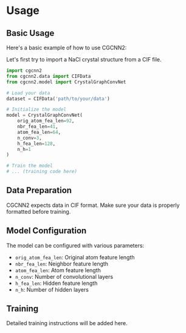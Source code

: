 # Usage

## Basic Usage

Here's a basic example of how to use CGCNN2:

Let's first try to import a NaCl crystal structure from a CIF file.

```python
import cgcnn2
from cgcnn2.data import CIFData
from cgcnn2.model import CrystalGraphConvNet

# Load your data
dataset = CIFData('path/to/your/data')

# Initialize the model
model = CrystalGraphConvNet(
    orig_atom_fea_len=92,
    nbr_fea_len=41,
    atom_fea_len=64,
    n_conv=3,
    h_fea_len=128,
    n_h=1
)

# Train the model
# ... (training code here)
```

## Data Preparation

CGCNN2 expects data in CIF format. Make sure your data is properly formatted before training.

## Model Configuration

The model can be configured with various parameters:
- `orig_atom_fea_len`: Original atom feature length
- `nbr_fea_len`: Neighbor feature length
- `atom_fea_len`: Atom feature length
- `n_conv`: Number of convolutional layers
- `h_fea_len`: Hidden feature length
- `n_h`: Number of hidden layers

## Training

Detailed training instructions will be added here. 